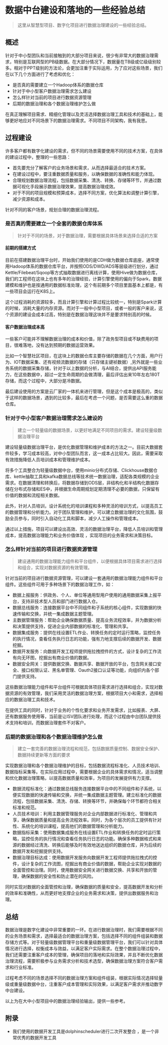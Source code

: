 # 数据中台建设和落地的一些经验总结 

> 这里从智慧型项目、数字化项目进行数据治理建设的一些经验总结。

## 概述 

针对于中小型团队和当前接触到的大部分项目来说，很少有非常大的数据治理需求，特别是互联网型的PB级数据。在大部分情况下，数据量在TB级或亿级级别较多。相对于PPT级别的方法论，会更加注重于实际运用，为了应对这些场景，我们在以下几个方面进行了考虑和优化：

- 是否真的需要建立一个Hadoop体系的数据仓库
- 针对于中小型客户数据治理需求怎么建设
- 怎么样针对当前的项目进行数据资源管理
- 后期的数据治理和各个数据治理维护怎么做

在真正理解项目需求、精细化管理以及灵活选择数据治理工具和技术的基础上，能够更好地应对不同场景下的数据治理需求。不同项目不同架构，我有我思。

## 过程建设

许多客户都有数字化建设的需求，但不同的场景需要使用不同的技术方案，在具体的建设过程中，整理的一些思路：

- 首先要充分了解客户的业务场景和需求，从而选择最适合的技术方案。
- 在建设过程中，要注重数据质量和服务，以确保数据的准确性和能力体现。
- 合理规划数据治理流程，包括数据采集、清洗、转换、存储等环节，并通过数据可视化手段展示数据治理效果，提高数据治理成效。
- 对于不同的项目规模和预算成本，选择不同方案，优化算法和调整计算引擎，减少资源和成本。

针对不同的客户场景，规划合理的数据治理流程。

### 是否真的需要建立一个全套的数据仓库体系

> 针对于不同的场景，对于数据治理，需要根据具体场景来选择合适的方案

#### 前期的搭建方式

目前在搭建数据治理平台时，开始我们使用的是CDH做为数据仓库底座，通常使用Hadoop体系的数据仓库平台，并按照ODS/DWD/ADS等层级进行划分，通过Kettle/Filebeat/Sqoop等方式抽取数据进行离线计算，使用Hive做为数据仓库，我们的工程师在这块上也有多年的治理经验，计算引擎使用的偏向于Spark，数据建模和维护也是按通用的数据标准处理，这个有前期多个项目里面基本上都是，有一些项目会运行在K8S上。

这个过程消耗的资源较多，而且计算引擎和计算过程比较统一，特别是Spark计算的时候，消耗大量的内存资源。而对于一般中小型项目，或者一般的客户来说，这个资源的建设会成本过高，特别是在数据治理这块并不是要求特别高的时候。

#### 客户数据治理成本高

一些客户可能并不理解数据治理的成本和价值，除了政务型项目或不缺费用的项目，很难落地，没有达到预期的数据运营效果。

比如一个智慧社区项目，在这块上的数据仓库主要存储的数据在几个方面，用户行为、IOT数据采集、还有视频流数据的存储（只存储主键祯数据）,另外就是一些业务系统的数据采集存储，针对于以上数据的分析，与AI结合，提供出API服务能力，在这些数据中，超过一定生命周期的会做清理，最后评估出来10年左右180T存储，而这个过程中，大部分是冷数据。

最后建设使用的方案是云厂家的一体机来进行管理，但是这个成本是极高的，类似于这样的数据场景，遇到的比较多，最后在考虑一个问题，是否需要这么重的数据仓库。

### 针对于中小型客户数据治理需求怎么建设的

> 建立一个轻量级的数据场景，以更好地满足不同项目的需求。建设轻量级数据治理平台

建设轻量级数据治理平台，是优化数据管理和维护成本的方法之一。目前大数据套件较多，学习成本较高，对中小型团队而言，这一成本占比较大。因此，需要采取有效措施降低人员培训成本和管理维护成本。

将多个工具整合为轻量级数据中台，使用minio分布式存储、Clickhouse数据仓库、kettle抽取工具和kafka数据总线等技术统一数据治理，适配各类规模的企业需求。在数据清理和转换后，将数据存储到ODS层，非结构化和半结构化数据存储在分布式存储和ES中，并根据生命周期规划定期清理不必要的数据，只保留有价值的数据和流程相关数据。

此外，针对人员培训，设计系统化的培训课程和多种灵活的培训方式，以提高员工的数据管理和分析能力。对于团队管理和维护，可以建立数据治理的文化氛围，鼓励全员参与，同时引入自动化工具和脚本，减少人工操作和管理成本。

通过以上措施，项目可以建设出高效、灵活的数据治理平台，降低人员培训和管理成本，提高数据治理能力和业务价值体现 ，实现项目的业务需求和决策目标。

### 怎么样针对当前的项目进行数据资源管理

> 建设通用的数据治理能力组件和平台组件，以便根据具体项目需求进行选择和组合，实现对数据资源的有效管理。

针对当前的项目进行数据资源管理，可以建设一套通用的数据治理能力组件和平台组件。这些组件可用于多种场景下的数据治理工作，如：

- 数据上报服务：供政务、个人、单位等通用型用户使用的通用数据采集上报平台，支持非技术型人员和部门进行数据入仓。
- 数据总线服务：连接数据平台中不同组件和子系统的核心组件，实现数据的快速传输和交换，并统一集成数据主题管理。
- 主数据管理服务：帮助企业确保数据质量、提高业务流程效率，并为数据分析和决策提供支持，促进企业内部数据的标准化、管理和共享。
- 数据集成服务：提供在线设置ETL作业、转换任务的定时运行策略，监控任务的执行情况，查看任务执行日志的功能，强有力地支撑后续的数据开发、数据挖掘。
- 数据开发服务：向数据开发工程师提供拖拉拽控件的方式，设计复杂的工作流有向无环图，挖掘出有商业价值的数据。
- 数据安全网关：提供数据交换、数据共享、数据开放的平台，包含网关接口安全、接口权限认证、黑名单管理、Oauth2接口认证等功能，向组织内各个部门提供支持。

这些数据治理能力组件和平台组件可根据具体项目需求进行选择和组合，实现对数据资源的有效管理，我们采用灵活的数据治理方案，根据项目大小和需求，选择相应的数据治理工具和技术。

在提供工具的同时，针对于业务的个性化要求和业务开发需求，比如报表、大屏、还有数据服务使用等，当前是让ISV团队进行处理，而这个过程由中台团队提供技术支持和培训，而数据治理套件不对客户。

### 后期的数据治理和各个数据治理维护怎么做

> 建立一套完善的数据治理流程和规范，包括数据质量控制、数据安全保护、数据持续更新等方面的要求

实现数据治理和各个数据治理维护的目标，包括数据流程标准化、人员技术培训、数据指标采集等。在实际应用过程中，需要根据企业的具体需求和情况，适当调整和优化数据治理策略，以提高数据质量和效率，为项目的发展提供有力支撑。

- 数据流程标准化：通过数据总线服务连接数据平台中的不同组件和子系统，以便实现数据的快速传输和交换，并统一集成数据主题管理。建立标准化的数据流程，包括数据采集、清洗、存储、转换等环节，并确保每个环节都符合相关标准和规范。
- 人员技术培训：利用主数据管理服务对企业内部数据进行标准化、管理和共享，确保数据质量和提高业务流程效率。同时，为各个层次的员工提供有针对性、系统化的培训课程，提高他们的数据管理和分析能力。
- 数据指标采集：使用数据集成服务在线设置ETL作业和转换任务的定时运行策略，监控任务的执行情况和查看任务执行日志的功能。确保多种数据格式和来源的数据经过清洗、转换后能够及时有效地送达组织的数据仓库，并为后续的数据开发和挖掘提供支持。
- 数据治理目标达成：使用数据开发服务向数据开发工程师提供拖拉拽式的控件，设计复杂的工作流图，挖掘出有商业价值的数据，帮助企业实现对数据的全面管控和治理。同时，使用数据安全网关进行数据交换、共享和开放的管理，确保数据的安全性和防止潜在的风险。

同时实现对数据的全面管控和治理，确保数据的质量和安全，提高数据开发和分析的效率和准确性，从而更好地支撑企业的业务需求和决策，提供出数据服务和治理。

## 总结

数据治理是数字化建设中非常重要的一环。在进行数据治理时，我们需要根据不同的业务场景和需求，选择最适合的数据治理方案，包括选择不同的组件组装和数据存储方式等。对于轻量级数据管理平台和重量级数据管理平台，我们可以针对具体情况进行选择，权衡成本与效益，以满足客户实际需求。在整个数据治理过程中，我们还需要注重客户成本的管理，确保项目的落地和实际效果，并且不断优化数据治理流程，需要积极参与业务需求分析和技术选型，确保数据治理方案符合客户需求和行业标准。

过程考虑不同的场景选择不同的数据治理方案和组件组装，根据实际情况选择轻量级或重量级数据中台，注重客户成本管理和实际效果，以满足客户需求并推动数字中台建设。

以上为在大中小型项目中的数据治理经验输出，提供一些参考。

## 附录

- 我们使用的数据开发工具是dolphinscheduler进行二次开发整合 ，是一个非常优秀的数据开发工具












